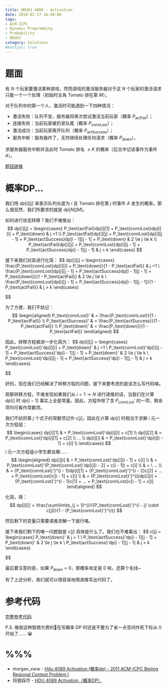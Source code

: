 ```yaml
---
title: HDUOJ 4089 - Activation
date: 2018-02-17 16:50:00
tags: 
- ACM-ICPC
- Dynamic Programming
- Probability
- HDUOJ
category: Solutions
#mathjax: true
---
```


# 题面

有 $N$ 个玩家要激活某种游戏，然而游戏的激活服务器对于这 $N$ 个玩家的激活请求只能一个一个处理（初始时主角 Tomato 排在第 $M$）。

对于队列中的第一个人，激活时可能遇到一下四种情况：

- 激活失败：队列不变，服务器将再次尝试激活当前玩家（概率 $P_\text{actFail}$）；
- 连接失败：当前玩家被扔至队尾（概率 $P_\text{connLost}$）；
- 激活成功：当前玩家离开队列（概率 $P_\text{actSuccess}$）；
- 服务中断：服务器炸了，无符继续处理任何请求（概率 $P_\text{down}$）。

求服务器服务中断并且此时 Tomato 排名 $\leq K$ 的概率（后文中记该事件为事件 $A$）。

[题目链接](http://acm.hdu.edu.cn/showproblem.php?pid=4089)


# 概率DP...

我们用 $dp[i][j]$ 来表示队列长度为 $i$ 且 Tomato 排在第 $j$ 时事件 $A$ 发生的概率。那么很显然，我们所要求的就是 $dp[N][M]$。

如何进行状态转移？我们不难推出：
$$
dp[i][j] = 
\begin{cases}
P_\text{actFail}dp[i][1] + P_\text{connLost}dp[i][i] + P_\text{down} & j =1 \\
P_\text{actFail}dp[i][j] + P_\text{connLost}dp[i][j - 1] + P_\text{actSuccess}dp[i - 1][j - 1] + P_\text{down} & 2 \le j \le k \\
P_\text{actFail}dp[i][j] + P_\text{connLost}dp[i][j - 1] + P_\text{actSuccess}dp[i - 1][j - 1] & j > k
\end{cases}
$$


接下来我们对其进行化简：
$$
dp[i][j] = 
\begin{cases}
\frac{P_\text{connLost}dp[i][i] + P_\text{down}}{1 - P_\text{actFail}} & j =1 \\
\frac{P_\text{connLost}dp[i][j - 1] + P_\text{actSuccess}dp[i - 1][j - 1] + P_\text{down}}{1 - P_\text{actFail}} & 2 \le j \le k \\
\frac{P_\text{connLost}dp[i][j - 1] + P_\text{actSuccess}dp[i - 1][j - 1]}{1 - P_\text{actFail}} & j > k
\end{cases}

$$


为了方便，我们不妨记：
$$
\begin{aligned}
P_\text{connLost}' & = \frac{P_\text{connLost}}{1 - P_\text{actFail}} \\
P_\text{actSuccess}' & = \frac{P_\text{actSuccess}}{1 - P_\text{actFail}} \\
P_\text{down}' & = \frac{P_\text{down}}{1 - P_\text{actFail}}
\end{aligned}
$$


因此，转移方程被进一步化简为：
$$
dp[i][j] = 
\begin{cases}
P_\text{connLost}'dp[i][i] + P_\text{down}' & j =1 \\
P_\text{connLost}'dp[i][j - 1] + P_\text{actSuccess}'dp[i - 1][j - 1] + P_\text{down}' & 2 \le j \le k \\
P_\text{connLost}'dp[i][j - 1] + P_\text{actSuccess}'dp[i - 1][j - 1] & j > k
\end{cases}

$$


好的，现在我们已经解决了转移方程的问题，接下来要考虑的是该怎么写代码咯。

观察转移方程，不难发现如果我们从 $i = 1 \rightarrow N$ 进行递推的话，当我们在计算 $dp[i]$ 时 $dp[i - 1]$ 事实上全是常量。因此，方程中除了含 $P_\text{connLost}'$ 的一项，剩余项均可看作常数项。

我们不妨将第 $j$ 个式子的常数项记作 $c[j]$，因此在计算 $dp[i]$ 时相当于求解 $i$ 元一次方程组：
$$
\begin{cases}
dp[i][1] & = P_\text{connLost}'dp[i][i] + c[1] \\
dp[i][2] & = P_\text{connLost}'dp[i][1] + c[2] \\
... \\
dp[i][i] & = P_\text{connLost}'dp[i][i - 1] + c[i] \\
\end{cases}
$$
$i$ 元一次方程组小学生都会解……
$$
\begin{aligned}
dp[i][i] & = P_\text{connLost}'dp[i][i - 1] + c[i] \\
& = P_\text{connLost}'(P_\text{connLost}'dp[i][i - 2] + c[i - 1]) + c[i] \\
& = \ ... \\
& = {P_\text{connLost}'}^{i - 1}dp[i][1] + {P_\text{connLost}'}^{i - 2}c[2] + ... + P_\text{connLost}c[i - 1] + c[i] \\
& = {P_\text{connLost}'}^{i}dp[i][i] + {P_\text{connLost}'}^{i - 1}c[1] + ... + P_\text{connLost}c[i - 1] + c[i]
\end{aligned}
$$

化简，得：
$$
dp[i][i] = \frac{\sum\limits_{j = 1}^{i}({P_\text{connLost}'}^{i - j} \cdot c[j])}{1 - {P_\text{connLost}'}^{i}}
$$


然后剩下的变量只需要递推求解一下就行咯。

接下来我们剩下的唯一问题就是 $c[j]$ 具体是什么了。我们也不难看出：
$$
c[j] = 
\begin{cases}
P_\text{down}' & j = 1 \\
P_\text{actSuccess}'dp[i - 1][j - 1] + P_\text{down}' & 2 \le j \le k \\
P_\text{actSuccess}'dp[i - 1][j - 1] & j > k
\end{cases}

$$


最后要注意的是，如果 $P_\text{down} = 0$，那概率肯定是 $0$ 啦，还算个毛线~

有了上述分析，我们就可以很容易地用递推写出代码了。



# 参考代码

[完整参考代码](https://github.com/codgician/ACM-ICPC/blob/master/HDUOJ/4089/dp.cpp)

P.S. 像我这种智商欠费的🐷在写概率 DP 时还是不要为了省一点空间作死下标从 $0$ 开始了…… 😭



# %%%

- morgan_xww - [Hdu 4089 Activation (概率dp) - 2011 ACM-ICPC Beijing Regional Contest Problem I](http://blog.csdn.net/morgan_xww/article/details/6920236)
- 将狼踩尽 - [HDU 4089 Activation（概率DP）](http://www.cnblogs.com/jianglangcaijin/archive/2013/05/04/3060411.html)
